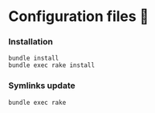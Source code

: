 # Configuration files 🧰

### Installation

```
bundle install
bundle exec rake install
```

### Symlinks update

```
bundle exec rake
```
